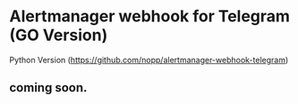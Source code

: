 # Alertmanager webhook for Telegram (GO Version)

Python Version (https://github.com/nopp/alertmanager-webhook-telegram) 

## coming soon.

